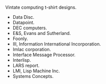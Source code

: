 Vintate computing t-shirt designs.

- Data Disc.
- Datapoint.
- DEC computers.
- E&S, Evans and Sutherland.
- Foonly.
- III, Information International Incorporation.
- Imlac corporation.
- Interface Message Processor.
- Interlisp.
- LARS report.
- LMI, Lisp Machine Inc.
- Systems Concepts.
